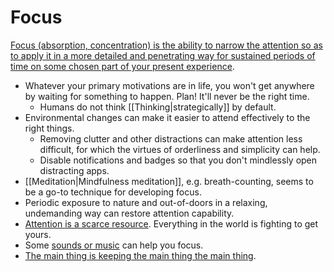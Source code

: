 # Focus

[Focus (absorption, concentration) is the ability to narrow the attention so as to apply it in a more detailed and penetrating way for sustained periods of time on some chosen part of your present experience](https://www.lesswrong.com/s/xqgwpmwDYsn8osoje/p/35eEHAXis3jMqETod).

- Whatever your primary motivations are in life, you won't get anywhere by waiting for something to happen. Plan! It'll never be the right time.
  - Humans do not think [[Thinking|strategically]] by default.
- Environmental changes can make it easier to attend effectively to the right things.
  - Removing clutter and other distractions can make attention less difficult, for which the virtues of orderliness and simplicity can help.
  - Disable notifications and badges so that you don't mindlessly open distracting apps.
- [[Meditation|Mindfulness meditation]], e.g. breath-counting, seems to be a go-to technique for developing focus.
- Periodic exposure to nature and out-of-doors in a relaxing, undemanding way can restore attention capability.
- [Attention is a scarce resource](https://youtu.be/ZWI4_Oe-Qbs). Everything in the world is fighting to get yours.
- Some [sounds or music](https://mynoise.net/) can help you focus.
- [The main thing is keeping the main thing the main thing](https://mattrickard.com/keep-the-main-thing-the-main-thing).
